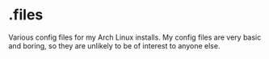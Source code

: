 # .files
Various config files for my Arch Linux installs. My config files are very basic and boring, so they are unlikely to be of interest to anyone else.  


